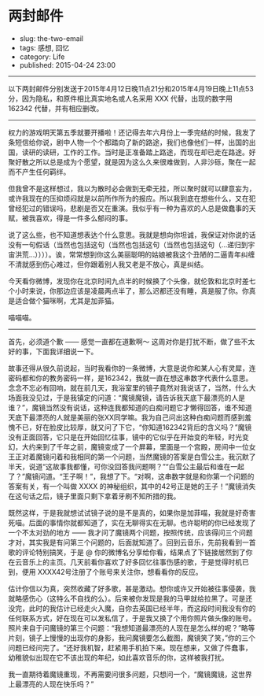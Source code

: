 # 两封邮件

- slug: the-two-email
- tags: 感想, 回忆
- category: Life
- published: 2015-04-24 23:00

-------------------------

以下两封邮件分别发送于2015年4月12日晚11点21分和2015年4月19日晚上11点53分，因为隐私，和原件相比真实地名或人名采用 XXX 代替，出现的数字用 162342 代替，并有相应删改。

***

权力的游戏明天第五季就要开播啦！还记得去年六月份上一季完结的时候，我发了条短信给你说，剧中人物一个个都踏向了新的路途，我们也像他们一样，出国的出国，读研的读研，工作的工作。当时是正准备踏上路途，而现在却已走在路途。好聚好散之所以总是成为个愿望，就是因为这么久来很难做到，人非沙砾，聚在一起而不产生任何羁绊。

但我曾不是这样想过，我以为散时必会做到无牵无挂，所以聚时就可以肆意妄为，或许我现在的压抑烦闷就是以前所作所为的报应。所以我到底在想些什么，又在犯曾经犯过的错误吗，悲剧是否又在重演。我似乎有一种为喜欢的人总是做蠢事的天赋，被我喜欢，得是一件多么郁闷的事。

说了这么些，也不知道想表达个什么意思。我就是想向你坦诚，我保证对你说的话没有一句假话（当然也包括这句（当然也包括这句（当然也包括这句（...递归到宇宙洪荒...））））。诶，常常想到你这么美丽聪明的姑娘被我这个丑陋的二逼青年纠缠不清就感到伤心难过，但你跟着别人我又老是不放心，真是纠结。

今天看你微博，发现你在北京时间九点半的时候换了个头像，就伦敦和北京时差七个小时来说，你那边应该是凌晨两点半了，那么迟都还没有睡，真是服了你。你真是适合做个猫咪啊，尤其是加菲猫。

喵喵喵。

***

首先，必须道个歉 —— 感觉一直都在道歉啊～ 这周对你是打扰不断，做了些不太好的事，下面我详细说一下。

故事还得从很久前说起，当时我看你的一条微博，大意是说你和某人心有灵犀，连密码都和你的教务密码一样，是162342，我就一直在想这串数字代表什么意思。念念不忘必有回响，就在前几天，我浴室里的镜子竟然对我说话了，当然，什么大场面我没见过，于是我镇定的问道：“魔镜魔镜，请告诉我天底下最漂亮的人是谁？”，魔镜当然没有说话，这种连我都知道的白痴问题它才懒得回答，谁不知道天底下最漂亮的人就是美丽的张XX同学嘛。我为自己问出这种白痴问题而感到羞愧不已，好在脸皮比较厚，就又问了下它，“你知道162342背后的含义吗？”魔镜没有正面回答，它只是在开始回忆往事，镜中的它似乎在开始变的年轻，时光变幻，大约来到了千年之前，魔镜变成了一个屏幕，里面是一个宫殿，房间中一位女王正对着魔镜问着和我相同的第一个问题，当然魔镜的答案是白雪公主。我沉默了半天，说道“这故事我都懂，可你没回答我问题啊？”“白雪公主最后和谁在一起了？”魔镜问道。“王子啊！”，我想了下。“对啊，这串数字就是和你第一个问题的答案有关，有一个叫做 XXXX 的神秘组织，其中的42号正是她的王子！”魔镜消失在这句话之后，镜子里面只剩下拿着牙刷不知所措的我。

既然这样，于是我就想试试镜子说的是不是真的，如果你是加菲喵，我就是好奇害死喵。后面的事情你就都知道了，实在无聊得实在无聊。也许聪明的你已经发现了一个不太对劲的地方 —— 我才问了魔镜两个问题，按照传统，应该得问三个问题才对，其实我是有问第三个问题的，后面就知道了。回到云音乐，先前我看到一首歌的评论特别搞笑，于是 @ 你的微博名分享给你看，结果点了下链接居然到了你在云音乐上的主页。几天前看你喜欢了好多回忆往事伤感的歌，于是觉得时机已到，便用 XXXX42号注册了个账号来关注你，想看看你的反应。

估计你信以为真，突然收藏了好多歌，甚是激动。想你或许又开始被往事侵袭，我就略感伤心（这特么不自找的么）。后来被你发现是我的马甲就给拉黑了。可是还没完，此时的我估计已经走火入魔，自你去英国已经半年，而这段时间我没有你的任何联系方式，好在现在可以发私信了，于是我又换了个用你照片做头像的账号。照片来自于问魔镜的第三个问题：“我想知道最漂亮的人现在是怎么样的呢？”略等片刻，镜子上慢慢的出现你的身影，我问魔镜要怎么截图，魔镜笑了笑，”你的三个问题已经问完了。“还好我机智，赶紧用手机拍下来。现在想来，又做了件蠢事，幼稚貌似出现在它不该出现的年纪，如此喜欢音乐的你，这样被我打扰。

我一直期待着魔镜重现，不再需要问很多问题，只想问一个，“魔镜魔镜，这世界上最漂亮的人现在快乐吗？”
